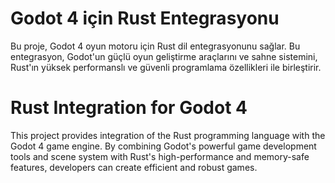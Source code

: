 # Godot 4 için Rust Entegrasyonu

Bu proje, Godot 4 oyun motoru için Rust dil entegrasyonunu sağlar. Bu entegrasyon, Godot'un güçlü oyun geliştirme araçlarını ve sahne sistemini, Rust'ın yüksek performanslı ve güvenli programlama özellikleri ile birleştirir.


# Rust Integration for Godot 4
This project provides integration of the Rust programming language with the Godot 4 game engine. By combining Godot's powerful game development tools and scene system with Rust's high-performance and memory-safe features, developers can create efficient and robust games.
